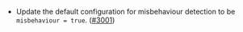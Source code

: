 - Update the default configuration for misbehaviour detection to be
  `misbehaviour = true`.
  ([#3001](https://github.com/informalsystems/hermes/issues/3001))